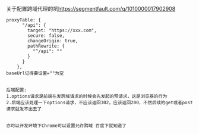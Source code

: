 关于配置跨域代理的坑<https://segmentfault.com/q/1010000017902908>

```
proxyTable: {
      "/api": {
        target: "https://xxx.com",
        secure: false,
        changeOrigin: true,
        pathRewrite: {
          "^/api": ""
        }
      }
    },
baseUrl记得要设置=""为空


后端配置:
1.options请求是前端在发跨域请求的时候会先发起的预请求，这是浏览器的行为
2.后端应该处理一下options请求，不应该返回302，应该返回200，不然后续的get或者post请求就发不出去了


亦可以开发环境下Chrome可以设置允许跨域 百度下就知道了
```